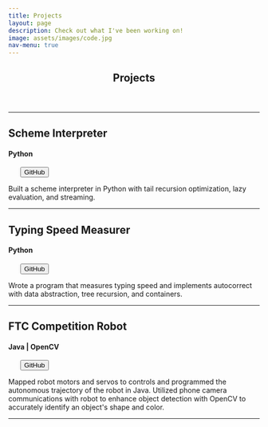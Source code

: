 ```yaml
---
title: Projects
layout: page
description: Check out what I've been working on!
image: assets/images/code.jpg
nav-menu: true
---
```

<!-- Main -->
<div id="main" class="alt">

<!-- One -->
<section id="one">
	<div class="inner">
		<header class="major">
			<h1>Projects</h1>
		</header>

<!-- Content -->
<hr class="major" />
<h2>Scheme Interpreter</h2>
<h4>Python </h4>
<ul class="actions"> 
	<button onclick="window.location.href = 'https://github.com/leerach/cs61a_fa19/tree/master/projects/scheme';">GitHub</button>
</ul>
<div class="row"> 
	<p> Built a scheme interpreter in Python with tail recursion optimization, lazy evaluation, and streaming.</p>
</div>
<!-- Break -->
<hr class="major" />
<h2 id="content">Typing Speed Measurer</h2>
<h4>Python </h4>
<ul class="actions"> 
	<button onclick="window.location.href = 'https://github.com/leerach/cs61a_fa19/tree/master/projects/cats';">GitHub</button>
</ul>
<div class="row"> 
	<p> Wrote a program that measures typing speed and implements autocorrect with data abstraction, tree recursion, and containers. </p>
</div>
<!-- Break -->
<hr class="major" />
<h2 id="content">FTC Competition Robot</h2>
<h4>Java | OpenCV</h4>
<ul class="actions"> 
	<button onclick="window.location.href = 'https://github.com/leerach/team3470/tree/master/teamcode';">GitHub</button>
</ul>
<div class="row"> 
	<p> Mapped robot motors and servos to controls and programmed the autonomous trajectory of the robot in Java. Utilized phone camera communications with robot to enhance object detection with OpenCV to accurately identify an object's shape and color. </p>
</div>
<hr />
